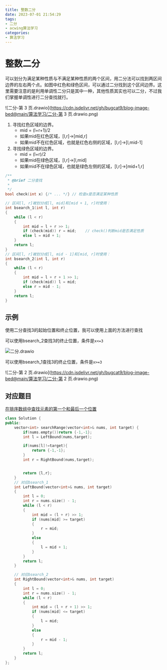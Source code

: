 ```yaml
---
title: 整数二分
date: 2023-07-01 21:54:29
tags:
- 二分
- acwing算法学习
categories:
- 算法学习
---
```


# 整数二分

可以划分为满足某种性质与不满足某种性质的两个区间，用二分法可以找到两区间边界的左右两个点。如图中红色和绿色区间，可以通过二分找到这个区间边界。这里需要注意的是利用单调性二分只是其中一种，其他性质其实也可以二分，不过我们掌握单调性进行二分查找就行。
<!--more-->
![二分-第 3 页.drawio](https://cdn.jsdelivr.net/gh/bugcat9/blog-image-bed@main/算法学习/二分-第 3 页.drawio.png)

1. 寻找红色区域的边界。
   - mid = (l+r+1)/2
   - 如果mid在红色区域，[l,r]->[mid,r]
   - 如果mid不在红色区域，也就是红色右侧的区域，[l,r]->[l,mid-1]
2. 寻找绿色区域的边界。
   - mid = (l+r)/2 
   - 如果mid在绿色区域，[l,r]->[l,mid] 
   - 如果mid不在绿色区域，也就是绿色左侧的区域，[l,r]->[mid+1,r]

```c++
/**
 * @brief 二分查找
 * 
 */
bool check(int x) {/* ... */} // 检查x是否满足某种性质

// 区间[l, r]被划分成[l, mid]和[mid + 1, r]时使用：
int bsearch_1(int l, int r)
{
    while (l < r)
    {
        int mid = l + r >> 1;
        if (check(mid)) r = mid;    // check()判断mid是否满足性质
        else l = mid + 1;
    }
    return l;
}
// 区间[l, r]被划分成[l, mid - 1]和[mid, r]时使用：
int bsearch_2(int l, int r)
{
    while (l < r)
    {
        int mid = l + r + 1 >> 1;
        if (check(mid)) l = mid;
        else r = mid - 1;
    }
    return l;
}
```



## 示例

使用二分查找3的起始位置和终止位置，我可以使用上面的方法进行查找

可以使用bsearch_2查找3的终止位置，条件是`x<=3`

![二分.drawio](https://cdn.jsdelivr.net/gh/bugcat9/blog-image-bed@main/算法学习/二分.drawio.png)

可以使用bsearch_1查找3的终止位置，条件是`x>=3`

![二分-第 2 页.drawio](https://cdn.jsdelivr.net/gh/bugcat9/blog-image-bed@main/算法学习/二分-第 2 页.drawio.png)

## 对应题目

[在排序数组中查找元素的第一个和最后一个位置
](https://leetcode.cn/problems/find-first-and-last-position-of-element-in-sorted-array/description/)
```C++
class Solution {
public:
    vector<int> searchRange(vector<int>& nums, int target) {
        if(nums.empty())return {-1,-1};
        int l = LeftBound(nums,target);

        if(nums[l]!=target){
            return {-1,-1};
        }
        int r = RightBound(nums,target);


        return {l,r};
    }
    // 对应bsearch_1
    int LeftBound(vector<int>& nums, int target)
    {
        int l = 0;
        int r = nums.size() - 1;
        while (l < r)
        {
            int mid = (l + r) >> 1;
            if (nums[mid] >= target)
            {
                r = mid;
            }
            else
            {
                l = mid + 1;
            }
        }
        return l;
    }

    // 对应bsearch_2
    int RightBound(vector<int>& nums, int target)
    {
        int l = 0;
        int r = nums.size() - 1;
        while (l < r)
        {
            int mid = (l + r + 1) >> 1;
            if (nums[mid] <= target)
            {
                l = mid;
            }
            else
            {
                r = mid - 1;
            }
        }
        return l;
    }
};

```